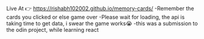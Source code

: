 Live At 👉 https://rishabh102002.github.io/memory-cards/
-Remember the cards you clicked or else game over
-Please wait for loading, the api is taking time to get data, i swear the game works😭
-this was a submission to the odin project, while learning react
